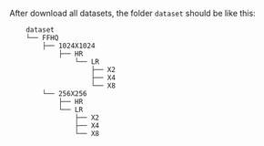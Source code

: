 After download all datasets, the folder ```dataset``` should be like this:
```
    dataset    
    └── FFHQ
        ├── 1024X1024
            ├── HR
                └── LR
                    ├── X2
                    ├── X4
                    └── X8
        └── 256X256
            ├── HR
            └── LR
                ├── X2
                ├── X4
                └── X8
    

```
